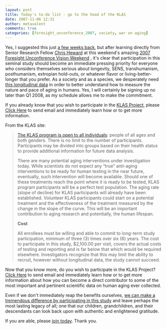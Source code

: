 ```yaml
---
layout: post
title: Today's to-do list - go to the head of the KLAS
date: 2007-11-06 12:31
author: metavalent
comments: true
categories: [foresight_unconference_2007, society, war on aging]
---
```

Yes, I suggested this just <a href="http://metavalent.info/?p=612">a few weeks back</a>, but after learning directly from Senior Research Fellow <a href="http://tinyurl.com/25aozu">Chris Heward</a> at this weekend's amazing <a href="http://www.foresight.org/SrAssoc/2007/wiki/index.php/Main_Page">2007 Foresight Unconference Vision Weekend</a> , it's clear that participation in this seminal study should become an immediate pressing priority for everyone who considers themselves serious about longevity, SENS, transhumanism, posthumanism, extropian hold-outs, or whatever flavor or living-better-longer that you prefer. As a society and as a species, we desperately need <a href="http://tinyurl.com/2cypgy">this longitudinal data</a> in order to better understand how to measure the nature and pace of aging in humans. Yes, I will certainly be signing up no later than Q1 2008, as my schedule allows me to make the commitment.

If you already know that you wish to participate in the <a href="http://tinyurl.com/2cypgy">KLAS Project</a>, please <a href="mailto:info@KronosLaboratory.com?subject=KLAS%20Information">Click Here</a> to send email and immediately learn how or to get  more information.

From the KLAS site:<blockquote><a href="http://tinyurl.com/2cypgy">The KLAS program is open to all individuals</a>: people of all ages and both genders.  There is no limit to the number of participants.  Participants may be divided into groups based on their health status to provide additional information for future data analysis. 

There are many potential aging interventions under investigation today.  While scientists do not expect any “true” anti-aging interventions to be ready for human testing in the near future, eventually, such intervention will become available.  Should one of these treatments reach the point where it is ready to be tested, KLAS program participants will be a perfect test population.  The aging rate (slope of decline) for KLAS participants will already have been established.  Volunteer KLAS participants could start on a potential treatment and the effectiveness of the treatment measured by the change in the slope of the curve.  This will be an important contribution to aging research and potentially, the human lifespan. 

<strong>Cost</strong>

All enrollees must be willing and able to commit to long-term study participation, minimum of three (3) times over  six (6) years.  The cost to participate in this study, $2,100.00 per visit, covers the actual costs of testing and reporting and is far below that which would be required elsewhere.  Investigators recognize that this may limit the ability to recruit, however without longitudinal data, the study cannot succeed.</blockquote>Now that you know more, do you wish to participate in the KLAS Project? <a href="mailto:info@KronosLaboratory.com?subject=KLAS%20Information">Click Here</a> to send email and immediately learn how or to get more information about how you can become a direct contributor to some of the most important and pertinent scientific data on human aging ever collected. 

Even if we don't immediately reap the benefits ourselves, <a href="http://tinyurl.com/2cypgy">we can make a tremendous difference by participating in this study</a> and leave perhaps the most lasting legacy of all; one that our children, grandchildren, and their descendants can look back upon with authentic and enlightened gratitude.

If you are able, please <a href="mailto:info@KronosLaboratory.com?subject=KLAS%20Information">join today</a>. Thank you.
